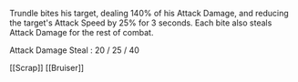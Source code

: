 Trundle bites his target, dealing 140% of his Attack Damage, and reducing the target's Attack Speed by 25% for 3 seconds. Each bite also steals Attack Damage for the rest of combat.

Attack Damage Steal : 20 / 25 / 40

[[Scrap]]
[[Bruiser]]
